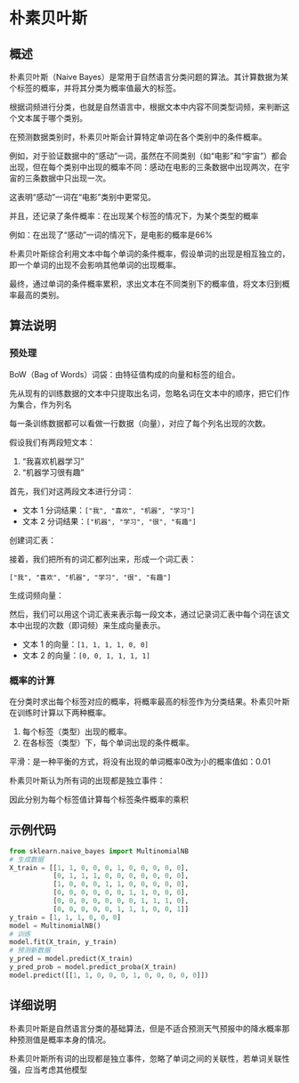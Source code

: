 # 朴素贝叶斯

## 概述

朴素贝叶斯（Naive Bayes）是常用于自然语言分类问题的算法。其计算数据为某个标签的概率，并将其分类为概率值最大的标签。

根据词频进行分类，也就是自然语言中，根据文本中内容不同类型词频，来判断这个文本属于哪个类别。

在预测数据类别时，朴素贝叶斯会计算特定单词在各个类别中的条件概率。

例如，对于验证数据中的“感动”一词，虽然在不同类别（如“电影”和“宇宙”）都会出现，但在每个类别中出现的概率不同：感动在电影的三条数据中出现两次，在宇宙的三条数据中只出现一次。

这表明“感动”一词在“电影”类别中更常见。

并且，还记录了条件概率：在出现某个标签的情况下，为某个类型的概率

例如：在出现了“感动”一词的情况下，是电影的概率是66%

朴素贝叶斯综合利用文本中每个单词的条件概率，假设单词的出现是相互独立的，即一个单词的出现不会影响其他单词的出现概率。

最终，通过单词的条件概率累积，求出文本在不同类别下的概率值，将文本归到概率最高的类别。

## 算法说明

### 预处理

BoW（Bag of Words）词袋：由特征值构成的向量和标签的组合。

先从现有的训练数据的文本中只提取出名词，忽略名词在文本中的顺序，把它们作为集合，作为列名

每一条训练数据都可以看做一行数据（向量），对应了每个列名出现的次数。

假设我们有两段短文本：

1. “我喜欢机器学习”
2. “机器学习很有趣”

首先，我们对这两段文本进行分词：

- 文本 1 分词结果：`["我", "喜欢", "机器", "学习"]`
- 文本 2 分词结果：`["机器", "学习", "很", "有趣"]`

创建词汇表：

接着，我们把所有的词汇都列出来，形成一个词汇表：

```
["我", "喜欢", "机器", "学习", "很", "有趣"]
```

生成词频向量：

然后，我们可以用这个词汇表来表示每一段文本，通过记录词汇表中每个词在该文本中出现的次数（即词频）来生成向量表示。

- 文本 1 的向量：`[1, 1, 1, 1, 0, 0]`
- 文本 2 的向量：`[0, 0, 1, 1, 1, 1]`

### 概率的计算

在分类时求出每个标签对应的概率，将概率最高的标签作为分类结果。朴素贝叶斯在训练时计算以下两种概率。

1. 每个标签（类型）出现的概率。
2. 在各标签（类型）下，每个单词出现的条件概率。

平滑：是一种平衡的方式，将没有出现的单词概率0改为小的概率值如：0.01

朴素贝叶斯认为所有词的出现都是独立事件：

因此分别为每个标签值计算每个标签条件概率的乘积

## 示例代码

```python
from sklearn.naive_bayes import MultinomialNB
# 生成数据
X_train = [[1, 1, 0, 0, 0, 1, 0, 0, 0, 0, 0],
           [0, 1, 1, 1, 0, 0, 0, 0, 0, 0, 0],
           [1, 0, 0, 0, 1, 1, 0, 0, 0, 0, 0],
           [0, 0, 0, 0, 0, 0, 1, 1, 0, 0, 0],
           [0, 0, 0, 0, 0, 0, 0, 1, 1, 1, 0],
           [0, 0, 0, 0, 0, 1, 1, 1, 0, 0, 1]]
y_train = [1, 1, 1, 0, 0, 0]
model = MultinomialNB()
# 训练
model.fit(X_train, y_train)
# 预测新数据
y_pred = model.predict(X_train)
y_pred_prob = model.predict_proba(X_train)
model.predict([[1, 1, 0, 0, 0, 1, 0, 0, 0, 0, 0]])
```

## 详细说明

朴素贝叶斯是自然语言分类的基础算法，但是不适合预测天气预报中的降水概率那种预测值是概率本身的情况。

朴素贝叶斯所有词的出现都是独立事件，忽略了单词之间的关联性，若单词关联性强，应当考虑其他模型